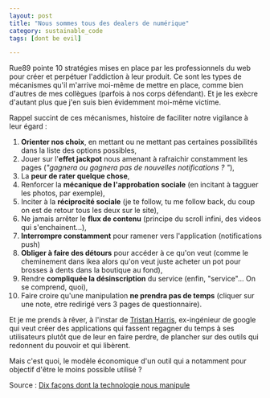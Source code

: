 ```yaml
---
layout: post
title: "Nous sommes tous des dealers de numérique"
category: sustainable_code
tags: [dont be evil]

---
```


Rue89 pointe 10 stratégies mises en place par les professionnels du web pour créer et perpétuer l'addiction à leur produit. Ce sont les types de mécanismes qu'il m'arrive moi-même de mettre en place, comme bien d'autres de mes collègues (parfois à nos corps défendant). Et je les exècre d'autant plus que j'en suis bien évidemment moi-même victime.

<!--more-->


Rappel succint de ces mécanismes, histoire de faciliter notre vigilance à leur égard :

1. **Orienter nos choix**, en mettant ou ne mettant pas certaines possibilités dans la liste des options possibles,
2. Jouer sur l'**effet jackpot** nous amenant à rafraichir constamment les pages (*"gagnera ou gagnera pas de nouvelles notifications ? "*),
3. La **peur de rater quelque chose**,
4. Renforcer la **mécanique de l'approbation sociale** (en incitant à tagguer les photos, par exemple),
5. Inciter à la **réciprocité sociale** (je te follow, tu me follow back, du coup on est de retour tous les deux sur le site),
6. Ne jamais arrêter le **flux de contenu** (principe du scroll infini, des videos qui s'enchainent...),
7. **Interrompre constamment** pour ramener vers l'application (notifications push)
8. **Obliger à faire des détours** pour accéder à ce qu'on veut (comme le cheminement dans ikea alors qu'on veut juste acheter un pot pour brosses à dents dans la boutique au fond),
9. Rendre **compliquée la désinscription** du service (enfin, "service"... On se comprend, quoi),
10. Faire croire qu'une manipulation **ne prendra pas de temps** (cliquer sur une note, etre redirigé vers 3 pages de questionnaire).

Et je me prends à rêver, à l'instar de [Tristan Harris](http://rue89.nouvelobs.com/2016/06/04/tristan-harris-millions-dheures-sont-juste-volees-a-vie-gens-264251), ex-ingénieur de google qui veut créer des applications qui fassent regagner du temps à ses utilisateurs plutôt que de leur en faire perdre, de plancher sur des outils qui redonnent du pouvoir et qui libèrent.

Mais c'est quoi, le modèle économique d'un outil qui a notamment pour objectif d'être le moins possible utilisé ?

Source : [Dix façons dont la technologie nous manipule][source]


[source]: http://rue89.nouvelobs.com/2016/06/16/10-facons-dont-technologie-manipule-264364


